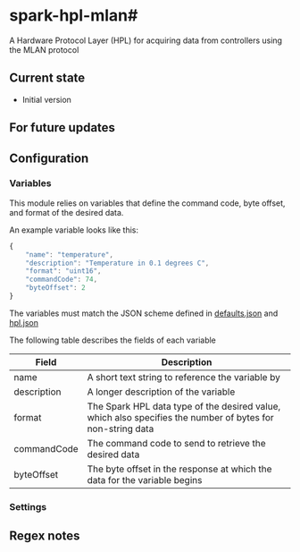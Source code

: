 # spark-hpl-mlan#
A Hardware Protocol Layer (HPL) for acquiring data from controllers using the MLAN protocol

## Current state
 - Initial version

## For future updates

## Configuration

### Variables
This module relies on variables that define the command code, byte offset, and format of the desired data.

An example variable looks like this:

```javascript
{
    "name": "temperature",
    "description": "Temperature in 0.1 degrees C",
    "format": "uint16",
    "commandCode": 74,
    "byteOffset": 2
}
```

The variables must match the JSON scheme defined in [defaults.json](./defaults.json) and [hpl.json](https://makemake.tycoelectronics.com/stash/projects/IOTLABS/repos/spark-machine-hpl/browse/schemas/hpl.json)

The following table describes the fields of each variable

Field  | Description
-----  | -----------
name | A short text string to reference the variable by
description | A longer description of the variable
format | The Spark HPL data type of the desired value, which also specifies the number of bytes for non-string data
commandCode | The command code to send to retrieve the desired data
byteOffset | The byte offset in the response at which the data for the variable begins

### Settings

## Regex notes
